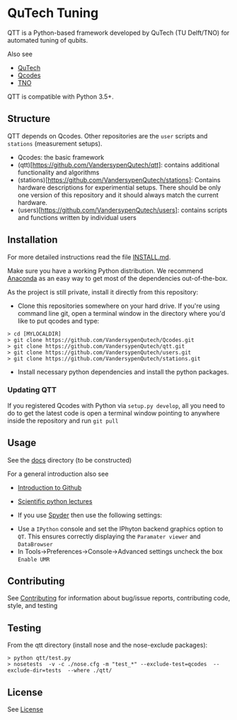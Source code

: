 # QuTech Tuning

QTT is a Python-based framework developed by QuTech (TU Delft/TNO) for automated tuning of qubits.

Also see
- [QuTech](https://http://qutech.nl/)
- [Qcodes](https://github.com/qdev-dk/Qcodes)
- [TNO](https://tno.nl)

QTT is compatible with Python 3.5+.

## Structure

QTT depends on Qcodes. Other repositories are the `user` scripts and `stations` (measurement setups).

* Qcodes: the basic framework
* (qtt)[https://github.com/VandersypenQutech/qtt]: contains additional functionality and algorithms
* (stations)[https://github.com/VandersypenQutech/stations]: Contains hardware descriptions for experimential setups. There should be only one version of this repository and it should always match the current hardware.
* (users)[https://github.com/VandersypenQutech/users]: contains scripts and functions written by individual users

## Installation

For more detailed instructions read the file [INSTALL.md](INSTALL.md).

Make sure you have a working Python distribution. We recommend [Anaconda](https://www.continuum.io/downloads) as an easy way to get most of the dependencies out-of-the-box.

As the project is still private, install it directly from this repository:

- Clone this repositories somewhere on your hard drive. If you're using command line git, open a terminal window in the directory where you'd like to put qcodes and type:
```
> cd [MYLOCALDIR]
> git clone https://github.com/VandersypenQutech/Qcodes.git
> git clone https://github.com/VandersypenQutech/qtt.git
> git clone https://github.com/VandersypenQutech/users.git
> git clone https://github.com/VandersypenQutech/stations.git
```

- Install necessary python dependencies and install the python packages.

### Updating QTT

If you registered Qcodes with Python via `setup.py develop`, all you need to do to get the latest code is open a terminal window pointing to anywhere inside the repository and run `git pull`

## Usage

See the [docs](docs) directory (to be constructed)

For a general introduction also see
* [Introduction to Github](https://guides.github.com/activities/hello-world/)
* [Scientific python lectures](https://github.com/jrjohansson/scientific-python-lectures)

* If you use [Spyder](https://github.com/spyder-ide/spyder) then use the following settings:
- Use a `IPython` console and set the IPhyton backend graphics option to `QT`. This ensures correctly displaying the `Paramater viewer` and `DataBrowser`
- In Tools->Preferences->Console->Advanced settings uncheck the box `Enable UMR`

## Contributing

See [Contributing](CONTRIBUTING.md) for information about bug/issue reports, contributing code, style, and testing

## Testing

From the qtt directory (install nose and the nose-exclude packages):
```
> python qtt/test.py
> nosetests  -v -c ./nose.cfg -m "test_*" --exclude-test=qcodes  --exclude-dir=tests  --where ./qtt/ 
```
## License

See [License](LICENSE.txt)
